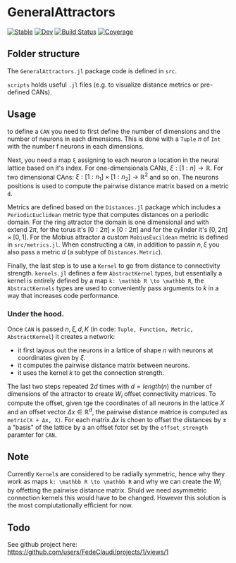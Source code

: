 # GeneralAttractors

[![Stable](https://img.shields.io/badge/docs-stable-blue.svg)](https://FedeClaudi.github.io/GeneralAttractors.jl/stable/)
[![Dev](https://img.shields.io/badge/docs-dev-blue.svg)](https://FedeClaudi.github.io/GeneralAttractors.jl/dev/)
[![Build Status](https://github.com/FedeClaudi/GeneralAttractors.jl/actions/workflows/CI.yml/badge.svg?branch=main)](https://github.com/FedeClaudi/GeneralAttractors.jl/actions/workflows/CI.yml?query=branch%3Amain)
[![Coverage](https://codecov.io/gh/FedeClaudi/GeneralAttractors.jl/branch/main/graph/badge.svg)](https://codecov.io/gh/FedeClaudi/GeneralAttractors.jl)


## Folder structure

The `GeneralAttractors.jl` package code is defined in `src`.

`scripts` holds useful `.jl` files (e.g. to visualize distance metrics or pre-defined CANs).

## Usage
to define a `CAN` you need to first define the number of dimensions and the number of neurons in each dimensions. This is done with a `Tuple` $n$ of `Int` with the number f neurons in each dimensions. 

Next, you need a map `ξ` assigning to each neuron a location in the neural lattice based on it's index. 
For one-dimensionals CANs, $\xi: [1:n] \to \mathbb R$.
For two dimensional CAns: $\xi: [1:n_1]\times[1:n_2] \to \mathbb R^2$ and so on. 
The neurons positions is used to compute the pairwise distance matrix based on a metric `d`. 

Metrics are defined based on the `Distances.jl` package which includes a `PeriodicEuclidean` metric type that computes distances on a periodic domain. For the ring attractor the domain is one dimensional and with extend $2\pi$, for the torus it's $[0:2\pi] \times [0:2\pi]$ and for the cylinder it's $[0, 2\pi] \times [0, 1]$.
For the Mobius attractor a custom `MobiusEucildean` metric is defined in `src/metrics.jl`. When constructing a `CAN`, in addition to passin $n, \xi$ you also pass a metric $d$ (a subtype of `Distances.Metric`). 

Finally, the last step is to use a `Kernel` to go from distance to connectivity strength. `kernels.jl` defines a few `AbstractKernel` types, but essentially a kernel is entirely defined by a map `k: \mathbb R \to \mathbb R`, the `AbstractKernels` types are used to conveniently pass arguments to $k$ in a way that increases code performance. 


### Under the hood.
Once `CAN` is passed $n, ξ, d, K$ (in code: `Tuple, Function, Metric, AbstractKernel`) it creates a network:
- it first layous out the neurons in a lattice of shape $n$ with neurons at coordinates given by $ξ$.
- it computes the pairwise distance matrix between neurons. 
- it uses the kernel $k$ to get the connection strength.

The last two steps repeated $2d$ times with $d=length(n)$ the number of dimensions of the attractor to create $W_i$ offset connectivity matrices. To compute the offset, given tge the coordinates of all neurons in the lattice $X$ and an offset vector $Δx ∈ \mathbb R^d$, the pairwise distance matrice is computed as `metric(X + Δx, X)`.
For each matrix $\Delta x$ is choen to offset the distances by $\pm$ a "basis" of the lattice by a an offset fctor set by the `offset_strength` paramter for `CAN`. 

## Note
Currently `Kernel`s are considered to be radially symmetric, hence why they work as maps `k: \mathbb R \to \mathbb R` and why we can create the $W_i$ by offetting the pairwise distance matrix. Shuld we need asymmetric connection kernels this would have to be changed. However this solution is the most compiutationally efficient for now. 


## Todo
See github project here: https://github.com/users/FedeClaudi/projects/1/views/1
